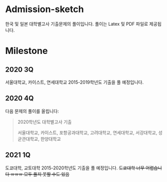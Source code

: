 # Admission-sketch


한국 및 일본 대학별고사 기출문제의 풀이입니다. 풀이는 Latex 및 PDF 파일로 제공됩니다.


# Milestone



## 2020 3Q



서울대학교, 카이스트, 연세대학교 2015-2019학년도 기출을 풀 예정입니다.



## 2020 4Q



다음 문제의 풀이를 올립니다:



> 2020학년도 대학별고사 기출
>
> 서울대학교, 카이스트, 포항공과대학교, 고려대학교, 연세대학교, 서강대학교, 성균관대학교, 한양대학교

## 2021 1Q

도쿄대학, 교토대학 2015-2020학년도 기출을 풀 예정입니다.
~~도쿄대학 너무 어렵습니다 ㅠㅠㅠ 모두 풀지 못할 수도 있음~~
